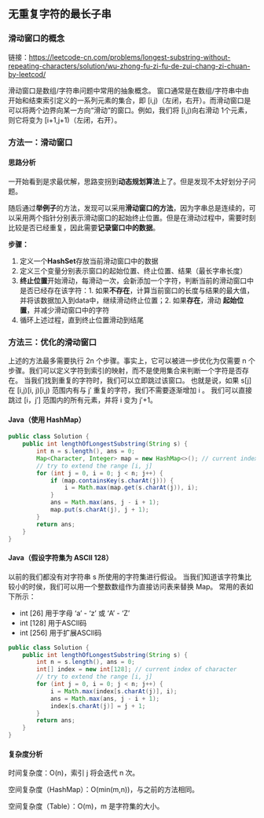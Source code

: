 ## 无重复字符的最长子串

### 滑动窗口的概念

链接：https://leetcode-cn.com/problems/longest-substring-without-repeating-characters/solution/wu-zhong-fu-zi-fu-de-zui-chang-zi-chuan-by-leetcod/

滑动窗口是数组/字符串问题中常用的抽象概念。 窗口通常是在数组/字符串中由开始和结束索引定义的一系列元素的集合，即 [i,j)（左闭，右开）。而滑动窗口是可以将两个边界向某一方向“滑动”的窗口。例如，我们将 [i,j)向右滑动 1个元素，则它将变为 [i+1,j+1)（左闭，右开）。

### 方法一：滑动窗口

#### 思路分析

一开始看到是求最优解，思路变拐到**动态规划算法**上了。但是发现不太好划分子问题。

随后通过**举例子**的方法，发现可以采用**滑动窗口的方法**，因为字串总是连续的，可以采用两个指针分别表示滑动窗口的起始终止位置。但是在滑动过程中，需要时刻比较是否已经重复，因此需要**记录窗口中的数据**。

**步骤：**


1. 定义一个**HashSet**存放当前滑动窗口中的数据
2. 定义三个变量分别表示窗口的起始位置、终止位置、结果（最长字串长度）
3. **终止位置**开始滑动，每滑动一次，会新添加一个字符，判断当前的滑动窗口中是否已经存在该字符：1. 如果**不存在**，计算当前窗口的长度与结果的最大值，并将该数据加入到data中，继续滑动终止位置；2. 如果**存在**，滑动 **起始位置**，并减少滑动窗口中的字符
4. 循环上述过程，直到终止位置滑动到结尾

### 方法三：优化的滑动窗口

上述的方法最多需要执行 2n 个步骤。事实上，它可以被进一步优化为仅需要 n 个步骤。我们可以定义字符到索引的映射，而不是使用集合来判断一个字符是否存在。 当我们找到重复的字符时，我们可以立即跳过该窗口。
也就是说，如果 s[j] 在 [i,j)[i, j)[i,j) 范围内有与 j′ 重复的字符，我们不需要逐渐增加 i 。 我们可以直接跳过 [i，j′] 范围内的所有元素，并将 i 变为 j′+1。

#### Java（使用 HashMap）

```java
public class Solution {
    public int lengthOfLongestSubstring(String s) {
        int n = s.length(), ans = 0;
        Map<Character, Integer> map = new HashMap<>(); // current index of character
        // try to extend the range [i, j]
        for (int j = 0, i = 0; j < n; j++) {
            if (map.containsKey(s.charAt(j))) {
                i = Math.max(map.get(s.charAt(j)), i);
            }
            ans = Math.max(ans, j - i + 1);
            map.put(s.charAt(j), j + 1);
        }
        return ans;
    }
}
```

#### Java（假设字符集为 ASCII 128）

以前的我们都没有对字符串 s 所使用的字符集进行假设。
当我们知道该字符集比较小的时侯，我们可以用一个整数数组作为直接访问表来替换 Map。
常用的表如下所示：

* int [26] 用于字母 ‘a’ - ‘z’ 或 ‘A’ - ‘Z’
* int [128] 用于ASCII码
* int [256] 用于扩展ASCII码

```java
public class Solution {
    public int lengthOfLongestSubstring(String s) {
        int n = s.length(), ans = 0;
        int[] index = new int[128]; // current index of character
        // try to extend the range [i, j]
        for (int j = 0, i = 0; j < n; j++) {
            i = Math.max(index[s.charAt(j)], i);
            ans = Math.max(ans, j - i + 1);
            index[s.charAt(j)] = j + 1;
        }
        return ans;
    }
}
```

#### 复杂度分析


时间复杂度：O(n)，索引 j 将会迭代 n 次。


空间复杂度（HashMap）：O(min(m,n))，与之前的方法相同。


空间复杂度（Table）：O(m)，m 是字符集的大小。


